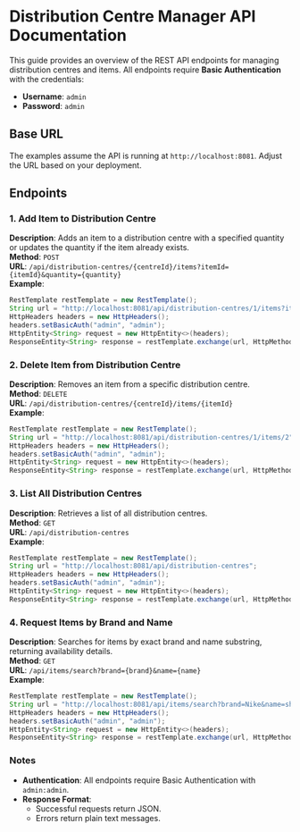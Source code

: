 # Distribution Centre Manager API Documentation

This guide provides an overview of the REST API endpoints for managing distribution centres and items. All endpoints require **Basic Authentication** with the credentials:

- **Username**: `admin`
- **Password**: `admin`

## Base URL
The examples assume the API is running at `http://localhost:8081`. Adjust the URL based on your deployment.

## Endpoints

### 1. Add Item to Distribution Centre
**Description**: Adds an item to a distribution centre with a specified quantity or updates the quantity if the item already exists.  
**Method**: `POST`  
**URL**: `/api/distribution-centres/{centreId}/items?itemId={itemId}&quantity={quantity}`  
**Example**:
```java
RestTemplate restTemplate = new RestTemplate();
String url = "http://localhost:8081/api/distribution-centres/1/items?itemId=2&quantity=10";
HttpHeaders headers = new HttpHeaders();
headers.setBasicAuth("admin", "admin");
HttpEntity<String> request = new HttpEntity<>(headers);
ResponseEntity<String> response = restTemplate.exchange(url, HttpMethod.POST, request, String.class);
```
### 2. Delete Item from Distribution Centre
**Description**: Removes an item from a specific distribution centre.  
**Method**: `DELETE`  
**URL**: `/api/distribution-centres/{centreId}/items/{itemId}`  
**Example**:
```java
RestTemplate restTemplate = new RestTemplate();
String url = "http://localhost:8081/api/distribution-centres/1/items/2";
HttpHeaders headers = new HttpHeaders();
headers.setBasicAuth("admin", "admin");
HttpEntity<String> request = new HttpEntity<>(headers);
ResponseEntity<String> response = restTemplate.exchange(url, HttpMethod.DELETE, request, String.class);
```
### 3. List All Distribution Centres
**Description**: Retrieves a list of all distribution centres.  
**Method**: `GET`  
**URL**: `/api/distribution-centres`  
**Example**:
```java
RestTemplate restTemplate = new RestTemplate();
String url = "http://localhost:8081/api/distribution-centres";
HttpHeaders headers = new HttpHeaders();
headers.setBasicAuth("admin", "admin");
HttpEntity<String> request = new HttpEntity<>(headers);
ResponseEntity<String> response = restTemplate.exchange(url, HttpMethod.GET, request, String.class);
```
### 4. Request Items by Brand and Name
**Description**: Searches for items by exact brand and name substring, returning availability details.  
**Method**: `GET`  
**URL**: `/api/items/search?brand={brand}&name={name}`  
**Example**:
```java
RestTemplate restTemplate = new RestTemplate();
String url = "http://localhost:8081/api/items/search?brand=Nike&name=shirt";
HttpHeaders headers = new HttpHeaders();
headers.setBasicAuth("admin", "admin");
HttpEntity<String> request = new HttpEntity<>(headers);
ResponseEntity<String> response = restTemplate.exchange(url, HttpMethod.GET, request, String.class);
```
### Notes
- **Authentication**: All endpoints require Basic Authentication with `admin:admin`.
- **Response Format**: 
  - Successful requests return JSON.
  - Errors return plain text messages.